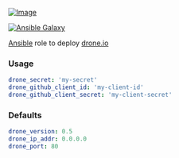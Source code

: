 [ ![Image](https://cloud.githubusercontent.com/assets/5514990/21614528/5c56d772-d20c-11e6-8670-577f2dd7ca9b.png "Ansible") ](https://www.ansible.com/ "Ansible")

[![Ansible Galaxy](https://img.shields.io/badge/ansible--galaxy-ansyble.drone-blue.svg)](https://galaxy.ansible.com/ansyble/drone/)

[Ansible](http://www.ansible.com) role to deploy [drone.io](http://readme.drone.io)

### Usage

```yml
drone_secret: 'my-secret'
drone_github_client_id: 'my-client-id'
drone_github_client_secret: 'my-client-secret'
```

### Defaults

```yml
drone_version: 0.5
drone_ip_addr: 0.0.0.0
drone_port: 80
```
